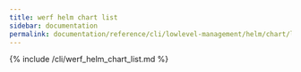 ```yaml
---
title: werf helm chart list
sidebar: documentation
permalink: documentation/reference/cli/lowlevel-management/helm/chart/list.html
---
```


{% include /cli/werf_helm_chart_list.md %}
